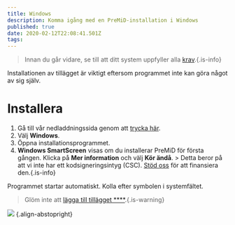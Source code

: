 ```yaml
---
title: Windows
description: Komma igång med en PreMiD-installation i Windows
published: true
date: 2020-02-12T22:08:41.501Z
tags:
---
```


> Innan du går vidare, se till att ditt system uppfyller alla [krav](/install/requirements).{.is-info}

Installationen av tillägget är viktigt eftersom programmet inte kan göra något av sig själv.

# Installera
1. Gå till vår nedladdningssida genom att [trycka här](https://premid.app/downloads).
2. Välj **Windows**.
3. Öppna installationsprogrammet.
4. **Windows SmartScreen** visas om du installerar PreMiD för första gången. Klicka på **Mer information** och välj **Kör ändå**. > Detta beror på att vi inte har ett kodsigneringsintyg (CSC). [Stöd oss](https://www.patreon.com/Timeraa) för att finansiera den.{.is-info}

Programmet startar automatiskt. Kolla efter symbolen i systemfältet.

> Glöm inte att [lägga till tillägget ****](/install).{.is-warning}

![](https://a.icons8.com/djxbtnYm/GBjHDS/svg.svg) {.align-abstopright}
